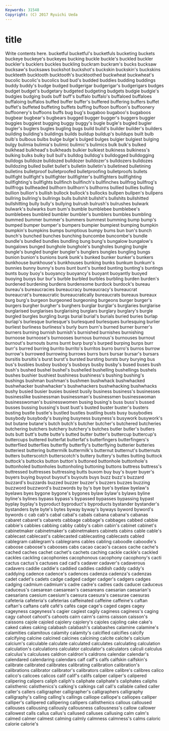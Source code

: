 ```yaml
---
Keywords: 31548 
Copyright: (C) 2017 Ryuichi Ueda
---
```


# title

Write contents here.
bucketful bucketful's
bucketfuls bucketing buckets buckeye buckeye's buckeyes bucking buckle buckle's buckled
buckler buckler's bucklers buckles buckling buckram buckram's bucks bucksaw bucksaw's
bucksaws buckshot buckshot's buckskin buckskin's buckskins buckteeth bucktooth bucktooth's bucktoothed
buckwheat buckwheat's bucolic bucolic's bucolics bud bud's budded buddies budding
buddings buddy buddy's budge budged budgerigar budgerigar's budgerigars budges budget
budget's budgetary budgeted budgeting budgets budgie budgie's budgies budging buds
buff buff's buffalo buffalo's buffaloed buffaloes buffaloing buffalos buffed buffer
buffer's buffered buffering buffers buffet buffet's buffeted buffeting buffets buffing
buffoon buffoon's buffoonery buffoonery's buffoons buffs bug bug's bugaboo bugaboo's
bugaboos bugbear bugbear's bugbears bugged bugger bugger's buggers buggier buggies
buggiest bugging buggy buggy's bugle bugle's bugled bugler bugler's buglers
bugles bugling bugs build build's builder builder's builders building building's
buildings builds buildup buildup's buildups built bulb bulb's bulbous bulbs
bulge bulge's bulged bulges bulgier bulgiest bulging bulgy bulimia bulimia's
bulimic bulimic's bulimics bulk bulk's bulked bulkhead bulkhead's bulkheads bulkier
bulkiest bulkiness bulkiness's bulking bulks bulky bull bull's bulldog bulldog's
bulldogged bulldogging bulldogs bulldoze bulldozed bulldozer bulldozer's bulldozers bulldozes bulldozing
bulled bullet bullet's bulletin bulletin's bulletined bulletining bulletins bulletproof bulletproofed
bulletproofing bulletproofs bullets bullfight bullfight's bullfighter bullfighter's bullfighters bullfighting bullfighting's
bullfights bullfinch bullfinch's bullfinches bullfrog bullfrog's bullfrogs bullheaded bullhorn bullhorn's
bullhorns bullied bullies bulling bullion bullion's bullish bullock bullock's bullocks
bullpen bullpen's bullpens bullring bullring's bullrings bulls bullshit bullshit's bullshits
bullshitted bullshitting bully bully's bullying bulrush bulrush's bulrushes bulwark bulwark's
bulwarks bum bum's bumble bumblebee bumblebee's bumblebees bumbled bumbler bumbler's
bumblers bumbles bumbling bummed bummer bummer's bummers bummest bumming bump
bump's bumped bumper bumper's bumpers bumpier bumpiest bumping bumpkin bumpkin's
bumpkins bumps bumptious bumpy bums bun bun's bunch bunch's bunched
bunches bunching buncombe buncombe's bundle bundle's bundled bundles bundling bung
bung's bungalow bungalow's bungalows bunged bunghole bunghole's bungholes bunging bungle
bungle's bungled bungler bungler's bunglers bungles bungling bungs bunion bunion's
bunions bunk bunk's bunked bunker bunker's bunkers bunkhouse bunkhouse's bunkhouses
bunking bunks bunkum bunkum's bunnies bunny bunny's buns bunt bunt's
bunted bunting bunting's buntings bunts buoy buoy's buoyancy buoyancy's buoyant
buoyantly buoyed buoying buoys bur bur's burble burbled burbles burbling
burden burden's burdened burdening burdens burdensome burdock burdock's bureau bureau's
bureaucracies bureaucracy bureaucracy's bureaucrat bureaucrat's bureaucratic bureaucratically bureaucrats bureaus bureaux
burg burg's burgeon burgeoned burgeoning burgeons burger burger's burgers burgher
burgher's burghers burglar burglar's burglaries burglarise burglarised burglarises burglarising burglars
burglary burglary's burgle burgled burgles burgling burgs burial burial's burials
buried buries burlap burlap's burlesque burlesque's burlesqued burlesques burlesquing burlier
burliest burliness burliness's burly burn burn's burned burner burner's burners
burning burnish burnish's burnished burnishes burnishing burnoose burnoose's burnooses burnous
burnous's burnouses burnout burnout's burnouts burns burnt burp burp's burped
burping burps burr burr's burred burring burrito burrito's burritos burro
burro's burros burrow burrow's burrowed burrowing burrows burrs burs bursar
bursar's bursars bursitis bursitis's burst burst's bursted bursting bursts bury
burying bus bus's busbies busboy busboy's busboys busby busby's bused
buses bush bush's bushed bushel bushel's bushelled bushelling bushellings bushels
bushes bushier bushiest bushiness bushiness's bushing bushing's bushings bushman bushman's
bushmen bushwhack bushwhacked bushwhacker bushwhacker's bushwhackers bushwhacking bushwhacks bushy busied
busier busies busiest busily business business's businesses businesslike businessman businessman's
businessmen businesswoman businesswoman's businesswomen busing busing's buss buss's bussed busses
bussing bussing's bust bust's busted buster buster's busters busting bustle
bustle's bustled bustles bustling busts busy busybodies busybody busybody's busying
busyness busyness's busywork busywork's but butane butane's butch butch's butcher
butcher's butchered butcheries butchering butchers butchery butchery's butches butler butler's
butlers buts butt butt's butte butte's butted butter butter's buttercup
buttercup's buttercups buttered butterfat butterfat's butterfingers butterfingers's butterflied butterflies butterfly
butterfly's butterflying butterier butteries butteriest buttering buttermilk buttermilk's butternut butternut's
butternuts butters butterscotch butterscotch's buttery buttery's buttes butting buttock buttock's
buttocks button button's buttoned buttonhole buttonhole's buttonholed buttonholes buttonholing buttoning
buttons buttress buttress's buttressed buttresses buttressing butts buxom buy buy's
buyer buyer's buyers buying buyout buyout's buyouts buys buzz buzz's
buzzard buzzard's buzzards buzzed buzzer buzzer's buzzers buzzes buzzing buzzword
buzzword's buzzwords by by's bye bye's byelaw byelaw's byelaws byes
bygone bygone's bygones bylaw bylaw's bylaws byline byline's bylines bypass
bypass's bypassed bypasses bypassing bypast byplay byplay's byproduct byproduct's byproducts
bystander bystander's bystanders byte byte's bytes byway byway's byways byword
byword's bywords c cab cab's cabal cabal's cabals cabana cabana's
cabanas cabaret cabaret's cabarets cabbage cabbage's cabbages cabbed cabbie cabbie's
cabbies cabbing cabby cabby's cabin cabin's cabinet cabinet's cabinetmaker cabinetmaker's
cabinetmakers cabinets cabins cable cable's cablecast cablecast's cablecasted cablecasting cablecasts
cabled cablegram cablegram's cablegrams cables cabling caboodle caboodle's caboose caboose's
cabooses cabs cacao cacao's cacaos cache cache's cached caches cachet
cachet's cachets caching cackle cackle's cackled cackles cackling cacophonies cacophonous
cacophony cacophony's cacti cactus cactus's cactuses cad cad's cadaver cadaver's
cadaverous cadavers caddie caddie's caddied caddies caddish caddy caddy's caddying
cadence cadence's cadences cadenza cadenza's cadenzas cadet cadet's cadets cadge
cadged cadger cadger's cadgers cadges cadging cadmium cadmium's cadre cadre's
cadres cads caducei caduceus caduceus's caesarean caesarean's caesareans caesarian caesarian's
caesarians caesium caesium's caesura caesura's caesurae caesuras cafeteria cafeteria's cafeterias
caffeinated caffeine caffeine's caftan caftan's caftans café café's cafés cage
cage's caged cages cagey cageyness cageyness's cagier cagiest cagily caginess
caginess's caging cagy cahoot cahoot's cahoots cairn cairn's cairns caisson
caisson's caissons cajole cajoled cajolery cajolery's cajoles cajoling cake cake's
caked cakes caking calabash calabash's calabashes calamine calamine's calamities calamitous
calamity calamity's calcified calcifies calcify calcifying calcine calcined calcines calcining
calcite calcite's calcium calcium's calculable calculate calculated calculates calculating calculation
calculation's calculations calculator calculator's calculators calculi calculus calculus's calculuses caldron
caldron's caldrons calendar calendar's calendared calendaring calendars calf calf's calfs
calfskin calfskin's calibrate calibrated calibrates calibrating calibration calibration's calibrations calibrator
calibrator's calibrators calibre calibre's calibres calico calico's calicoes calicos calif
calif's califs caliper caliper's calipered calipering calipers caliph caliph's caliphate
caliphate's caliphates caliphs calisthenic calisthenics's calking's calkings call call's callable
called caller caller's callers calligrapher calligrapher's calligraphers calligraphy calligraphy's calling
calling's callings calliope calliope's calliopes calliper calliper's callipered callipering callipers
callisthenics callous calloused callouses callousing callously callousness callousness's callow callower
callowest calls callus callus's callused calluses callusing calm calm's calmed
calmer calmest calming calmly calmness calmness's calms caloric calorie calorie's

